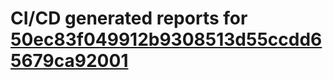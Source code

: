 # CI/CD generated reports for [50ec83f049912b9308513d55ccdd65679ca92001](https://github.com/hydephp/develop/commit/50ec83f049912b9308513d55ccdd65679ca92001)
